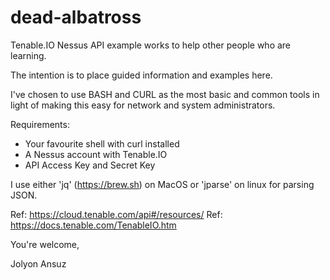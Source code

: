 # dead-albatross

Tenable.IO Nessus API example works to help other people who are learning.

The intention is to place guided information and examples here.

I've chosen to use BASH and CURL as the most basic and common tools in light of making this easy for network and system administrators.

Requirements:
* Your favourite shell with curl installed
* A Nessus account with Tenable.IO
* API Access Key and Secret Key

I use either 'jq' (https://brew.sh) on MacOS or 'jparse' on linux for parsing JSON.

Ref: https://cloud.tenable.com/api#/resources/
Ref: https://docs.tenable.com/TenableIO.htm

You're welcome,

Jolyon Ansuz

